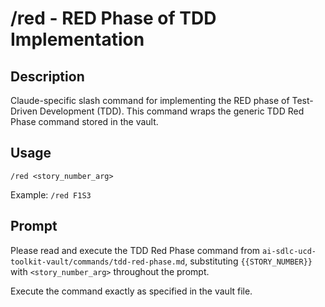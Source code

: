 # /red - RED Phase of TDD Implementation

## Description

Claude-specific slash command for implementing the RED phase of Test-Driven Development (TDD). This command wraps the generic TDD Red Phase command stored in the vault.

## Usage

```
/red <story_number_arg>
```

Example: `/red F1S3`

## Prompt

Please read and execute the TDD Red Phase command from `ai-sdlc-ucd-toolkit-vault/commands/tdd-red-phase.md`, substituting `{{STORY_NUMBER}}` with `<story_number_arg>` throughout the prompt.

Execute the command exactly as specified in the vault file.
